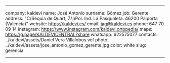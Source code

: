 ---

company: kaldevi
name: José Antonio
surname: Gómez
job: Gerente
address: "C/Sèquia de Quart, 7.\nPol. Ind. La Pasqualeta. 46200 Paiporta (Valencia)"
website: https://kaldevi.es/
email: jag@kaldevi.es
phone: 647 70 09 14
instagram: https://www.instagram.com/kaldevi.ortopedia/
maps: https://g.page/KALDEVICENTRAL?share
whatsapp: 622575077
contacts: ../kaldevi/assets/Daniel Vera Villalobos.vcf
photo: ../kaldevi/assets/jose_antonio_gomez_gerente.jpg
color: white
slug: gerencia

---